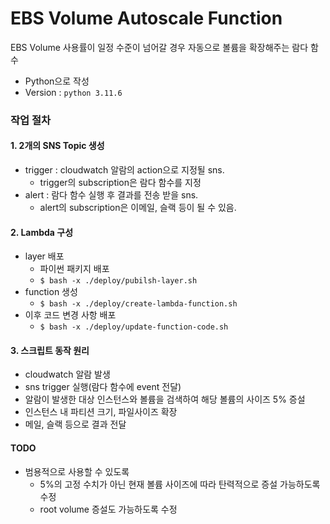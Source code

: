 EBS Volume Autoscale Function
=============================
EBS Volume 사용률이 일정 수준이 넘어갈 경우 자동으로 볼륨을 확장해주는 람다 함수
* Python으로 작성
* Version : `python 3.11.6`

### 작업 절차
#### 1. 2개의 SNS Topic 생성
- trigger : cloudwatch 알람의 action으로 지정될 sns.
  - trigger의 subscription은 람다 함수를 지정
- alert : 람다 함수 실행 후 결과를 전송 받을 sns.
  - alert의 subscription은 이메일, 슬랙 등이 될 수 있음.

#### 2. Lambda 구성
- layer 배포
  - 파이썬 패키지 배포
  - `$ bash -x ./deploy/pubilsh-layer.sh`
- function 생성
  - `$ bash -x ./deploy/create-lambda-function.sh`
- 이후 코드 변경 사항 배포
  - `$ bash -x ./deploy/update-function-code.sh`

#### 3. 스크립트 동작 원리
- cloudwatch 알람 발생
- sns trigger 실행(람다 함수에 event 전달)
- 알람이 발생한 대상 인스턴스와 볼륨을 검색하여 해당 볼륨의 사이즈 5% 증설
- 인스턴스 내 파티션 크기, 파일사이즈 확장
- 메일, 슬랙 등으로 결과 전달

#### TODO
- 범용적으로 사용할 수 있도록
  - 5%의 고정 수치가 아닌 현재 볼륨 사이즈에 따라 탄력적으로 증설 가능하도록 수정
  - root volume 증설도 가능하도록 수정

